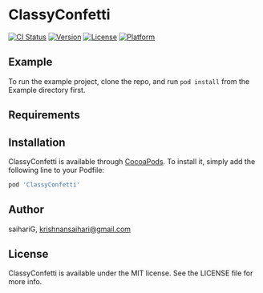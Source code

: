 # ClassyConfetti

[![CI Status](https://img.shields.io/travis/saihariG/ClassyConfetti.svg?style=flat)](https://travis-ci.org/saihariG/ClassyConfetti)
[![Version](https://img.shields.io/cocoapods/v/ClassyConfetti.svg?style=flat)](https://cocoapods.org/pods/ClassyConfetti)
[![License](https://img.shields.io/cocoapods/l/ClassyConfetti.svg?style=flat)](https://cocoapods.org/pods/ClassyConfetti)
[![Platform](https://img.shields.io/cocoapods/p/ClassyConfetti.svg?style=flat)](https://cocoapods.org/pods/ClassyConfetti)

## Example

To run the example project, clone the repo, and run `pod install` from the Example directory first.

## Requirements

## Installation

ClassyConfetti is available through [CocoaPods](https://cocoapods.org). To install
it, simply add the following line to your Podfile:

```ruby
pod 'ClassyConfetti'
```

## Author

saihariG, krishnansaihari@gmail.com

## License

ClassyConfetti is available under the MIT license. See the LICENSE file for more info.
